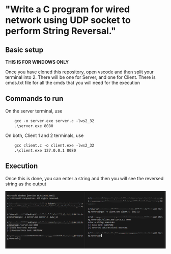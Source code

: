 # "Write a C program for wired network using UDP socket to perform String Reversal."

## Basic setup
**THIS IS FOR WINDOWS ONLY**

Once you have cloned this repository, open vscode and then split your terminal into 2. There will be one for Server, and one for Client.
There is cmds.txt file for all the cmds that you will need for the execution

## Commands to run
On the server terminal, use 
``` 
    gcc -o server.exe server.c -lws2_32 
    .\server.exe 8080 
```
On both, Client 1 and 2 terminals, use
``` 
    gcc client.c -o client.exe -lws2_32
    .\client.exe 127.0.0.1 8080 
```
## Execution
Once this is done, you can enter a string and then you will see the reversed string as the output

![OUTPUT](str_rev_output.png)